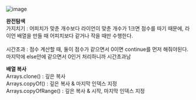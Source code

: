 ![image](https://user-images.githubusercontent.com/33195517/189420844-5600ecdd-cc61-4afd-a5a8-c8e985f27981.png)

**완전탐색**</br>
가지치기 : 어피치가 맞춘 개수보다 라이언이 맞춘 개수가 1크면 점수를 따기 때문에, 라이언 배열을 만들 때 어피치보다 같거나 작을 때만 수행한다.</br></br>
시간초과 : 점수 계산할 때, 둘이 점수가 같으면서 0이면 continue를 먼저 해줘야된다. 마지막에 else안에 같으면서 0인거 처리하니까 시간초과남</br>

**배열 복사**</br>
Arrays.clone() : 깊은 복사<br>
Arrays.copyOf() : 깊은 복사 & 마지막 인덱스 지정<br>
Arrays.copyOfRange() : 깊은 복사 & 시작, 마지막 인덱스 지정
